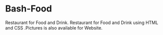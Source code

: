 # Bash-Food
Restaurant for Food and Drink.
Restaurant for Food and Drink using HTML and CSS
.Pictures is also available for Website.
